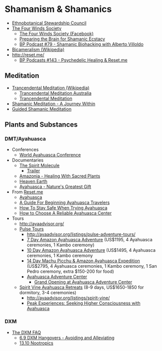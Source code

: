 # Shamanism &amp; Shamanics

* [Ethnobotanical Stewardship Council](http://www.ethnobotanicalcouncil.org/)
* [The Four Winds Society](http://thefourwinds.com/)
  * [The Four Winds Society (Facebook)](https://www.facebook.com/TheFourWindsSociety)
  * [Preparing the Brain for Shamanic Ecstacy](http://thefourwinds.com/preparing-brain-shamanic-ecstasy/)
  * [BP Podcast #79 - Shamanic Biohacking with Alberto Villoldo](http://www.bulletproofexec.com/79-shamanic-biohacking-with-alberto-villoldo-podcast/)
* [Bicameralism (Wikipedia)](http://en.wikipedia.org/wiki/Bicameralism_(psychology))
* http://reset.me/
  * [BP Podcasts #143 - Psychedelic Healing & Reset.me](https://www.bulletproofexec.com/amber-lyon-on-psychedelic-healing-reset-me-podcast-143/) 

## Meditation

* [Trancendental Meditation (Wikipedia)](http://en.wikipedia.org/wiki/Transcendental_Meditation)
  * [Trancendental Meditation Australia](http://tm.org.au/)
  * [Trancendental Meditation](http://www.tm.org/)
* [Shamanic Meditation - A Journey Within](http://www.omharmonics.com/blog/shamanic-meditation/)
* [Guided Shamanic Meditation](http://www.youtube.com/watch?v=wamo8m5I9uw)

## Plants and Substances

### DMT/Ayahuasca

* Conferences
  * [World Ayahuasca Conference](http://www.aya2014.com/en/ )
* Documentaries
  * [The Spirit Molecule](http://www.thespiritmolecule.com/)
    * [Trailer](http://www.thespiritmolecule.com/html/media.php?media=Trailer)
  * [Amazonia - Healing With Sacred Plants](http://topdocumentaryfilms.com/amazonia-healing-with-sacred-plants/)
  * [Heaven Earth](http://topdocumentaryfilms.com/heaven-earth/)
  * [Ayahuasca - Nature's Greatest Gift](https://embed.vhx.tv/packages/2824)
* From [Reset.me](http://reset.me)
  * [Ayahuasca](http://reset.me/content-category/ayahuasca/)
  * [A Guide For Beginning Ayahuasca Travelers](http://reset.me/story/guide-beginning-ayahuasca-travelers/)
  * [How To Stay Safe When Trying Ayahuasca](http://reset.me/podcast/ayahuasca-safety-joshua-wickerham/)
  * [How to Choose A Reliable Ayahuasca Center](http://reset.me/podcast/howtochoseayahuascacenter/)
* Tours
  * http://ayaadvisor.org/
  * [Pulse Tours](http://www.pulsetours.com/)
    * http://ayaadvisor.org/listings/pulse-adventure-tours/ 
    * [7 Day Amazon Ayahuasca Adventure](http://www.pulsetours.com/amazon-ayahuasca-adventure/) (US$1195, 4 Ayahuasca ceremonies, 1 Kambo ceremony)
    * [10 Day Amazon Ayahuasca Adventure](http://www.pulsetours.com/10-day-amazon-ayahuasca-adventure/) (US$1495, 4 Ayahuasca ceremonies, 1 Kambo ceremony
    * [14 Day Machu Picchu & Amazon Ayahuasca Expedition](http://www.pulsetours.com/machu-picchu-and-amazon-ayahuasca-expedition/) (US$2795,  4 Ayahuasca ceremonies, 1 Kambo ceremony, 1 San Pedro ceremony, extra $150-200 for food)
    * [Ayahuasca Adventure Center](http://www.ayahuascaadventurecenter.com/ )
      * [Grand Opening at Ayahuasca Adventure Center](http://www.pulsetours.com/on-psychedelics2/grand-opening-ayahuasca-adventure-center/)
  * [Spirit Vine Ayahuasca Retreats](http://www.spiritvine.net/) (8-9 days, US$1650-1850 for dormitory, 3-4 ceremonies) 
    * http://ayaadvisor.org/listings/spirit-vine/ 
    *  [Peak Experiences: Seeking Higher Consciousness with Ayahuasca](http://wakeup-world.com/2014/04/23/peak-experiences-seeking-higher-consciousness-with-ayahuasca/)

### DXM

* [The DXM FAQ](http://www.erowid.org/chemicals/dxm/faq/)
  * [6.9 DXM Hangovers - Avoiding and Alleviating](http://www.erowid.org/chemicals/dxm/faq/dxm_side_effects.shtml#toc.6.9)
  * [13.10 Nootropics](http://www.erowid.org/chemicals/dxm/faq/dxm_mixing.shtml#toc.13.10)
